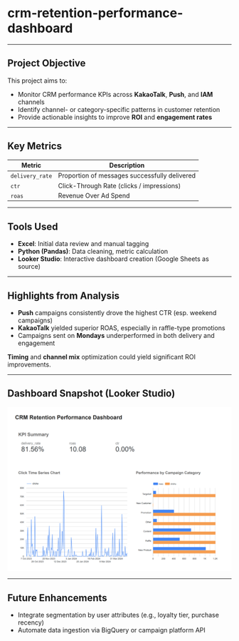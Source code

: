 # crm-retention-performance-dashboard

---

## Project Objective

This project aims to:
- Monitor CRM performance KPIs across **KakaoTalk**, **Push**, and **IAM** channels
- Identify channel- or category-specific patterns in customer retention
- Provide actionable insights to improve **ROI** and **engagement rates**

---

## Key Metrics

| Metric           | Description                                    |
|------------------|------------------------------------------------|
| `delivery_rate`  | Proportion of messages successfully delivered  |
| `ctr`            | Click-Through Rate (clicks / impressions)      |
| `roas`           | Revenue Over Ad Spend                          |

---

## Tools Used

- **Excel**: Initial data review and manual tagging
- **Python (Pandas)**: Data cleaning, metric calculation
- **Looker Studio**: Interactive dashboard creation (Google Sheets as source)

---

## Highlights from Analysis

- **Push** campaigns consistently drove the highest CTR (esp. weekend campaigns)
- **KakaoTalk** yielded superior ROAS, especially in raffle-type promotions
- Campaigns sent on **Mondays** underperformed in both delivery and engagement

**Timing** and **channel mix** optimization could yield significant ROI improvements.

---

## Dashboard Snapshot (Looker Studio)

![CRM Dashboard Preview](dashboard/screenshot.png)

---

## Future Enhancements

- Integrate segmentation by user attributes (e.g., loyalty tier, purchase recency)
- Automate data ingestion via BigQuery or campaign platform API
